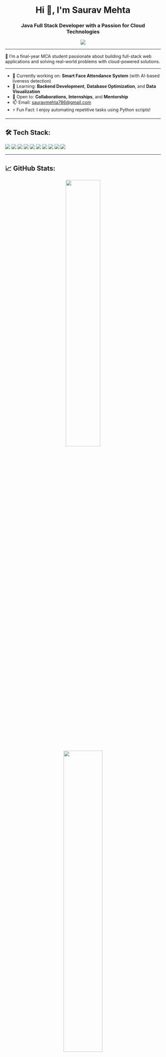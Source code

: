 <h1 align="center">Hi 👋, I'm Saurav Mehta</h1>
<h3 align="center">Java Full Stack Developer with a Passion for Cloud Technologies</h3>

<p align="center">
  <img src="https://readme-typing-svg.demolab.com/?lines=Passionate+Developer;Core+Java;SQL+%7C+MongoDB;HTML+%7C+CSS+%7CJavaScript+%7CBootstrap;React+%7C+SpringBoot;Cloud+%7C+AWS;Always+Learning&center=true&width=380&height=45">
</p>

---

👋 I’m a final-year MCA student passionate about building full-stack web applications and solving real-world problems with cloud-powered solutions.

---

- 🔭 Currently working on: **Smart Face Attendance System** (with AI-based liveness detection)  
- 🌱 Learning: **Backend Development**, **Database Optimization**, and **Data Visualization**  
- 👯 Open to: **Collaborations**, **Internships**, and **Mentorship**  
- 📫 Email: [sauravmehta786@gmail.com](mailto:sauravmehta786@gmail.com)  
- ⚡ Fun Fact: I enjoy automating repetitive tasks using Python scripts!

---

## 🛠️ Tech Stack:
<p align="left">
  <img src="https://img.shields.io/badge/Java-ED8B00?style=for-the-badge&logo=java&logoColor=white"/>
  <img src="https://img.shields.io/badge/Python-3670A0?style=for-the-badge&logo=python&logoColor=white"/>
  <img src="https://img.shields.io/badge/JavaScript-323330?style=for-the-badge&logo=javascript&logoColor=F7DF1E"/>
  <img src="https://img.shields.io/badge/React-20232A?style=for-the-badge&logo=react&logoColor=61DAFB"/>
  <img src="https://img.shields.io/badge/AWS-232F3E?style=for-the-badge&logo=amazon-aws&logoColor=white"/>
  <img src="https://img.shields.io/badge/SpringBoot-6DB33F?style=for-the-badge&logo=springboot&logoColor=white"/>
  <img src="https://img.shields.io/badge/MongoDB-4EA94B?style=for-the-badge&logo=mongodb&logoColor=white"/>
  <img src="https://img.shields.io/badge/SQL-4479A1?style=for-the-badge&logo=postgresql&logoColor=white"/>
  <img src="https://img.shields.io/badge/Linux-FCC624?style=for-the-badge&logo=linux&logoColor=black"/>
  <img src="https://img.shields.io/badge/GitHub-181717?style=for-the-badge&logo=github&logoColor=white"/>
</p>

---

## 📈 GitHub Stats:

<p align="center">
  <img src="https://github-readme-stats.vercel.app/api?username=sauravmehta26&show_icons=true&theme=tokyonight" width="47%"/>
</p>

<p align="center">
  <img src="https://github-readme-stats.vercel.app/api/top-langs/?username=sauravmehta26&layout=compact&theme=tokyonight" width="50%"/>
</p>

---

## 🏆 GitHub Trophies:

<p align="center">
  <img src="https://github-profile-trophy.vercel.app/?username=sauravmehta26&theme=tokyonight&no-frame=true&row=2&column=3" />
</p>

---

### 🚀 Achievements:

- ⭐ **700+ GitHub contributions** in the last year  
- 🔁 Consistently active in real-world coding, open source, and project development  

---

## 🧩 LeetCode Achievements:

- **Total Submissions**: 377+  
- **Problems Solved**: 160+  
- **Languages Used**: Java, C++, Python  

**Skills by Category**:
- 🔷 Advanced: Dynamic Programming (22), Hash Table (42), Shortest Path (5)  
- 🔶 Intermediate: Math (22), Greedy (15)  
- 🔸 Fundamental: Array (93), String (41), Two Pointers (28)  

**Stats**:
- 📊 Contest Rating: **1,591**  
- 🌍 Global Rank: **160,138 / 674,546**  
- 🧠 Contests Attended: **33**

### 🏅 LeetCode Badges (Past Year):

<p align="left">
  <img src="https://assets.leetcode.com/static_assets/marketing/2024-50-lg.png" alt="50 Days Badge 2024" width="80"/>
  <img src="https://assets.leetcode.com/static_assets/marketing/2024-100-lg.png" alt="100 Days Badge 2024" width="80"/>
  <img src="https://leetcode.com/static/images/badges/dcc-2024-8.png" alt="Aug Badge" width="80"/>
  <img src="https://leetcode.com/static/images/badges/dcc-2024-9.png" alt="Sep Badge" width="80"/>
  <img src="https://leetcode.com/static/images/badges/dcc-2024-10.png" alt="Oct Badge" width="80"/>
</p>

### 📊 LeetCode Submissions (Past Year):

<p align="center">
  <img src="https://leetcard.jacoblin.cool/sauravkmehta24?theme=dark&font=Space%20Grotesk" alt="Saurav Mehta LeetCode Stats" />
</p>

---

## 📫 Let's Connect:

<p align="left">
  <a href="https://www.linkedin.com/in/saurav-mehta-ldin" target="blank">
    <img align="center" src="https://img.shields.io/badge/-LinkedIn-0077B5?style=for-the-badge&logo=linkedin&logoColor=white" alt="linkedin" />
  </a>
  <a href="mailto:sauravmehta786@gmail.com" target="blank">
    <img align="center" src="https://img.shields.io/badge/-Gmail-D14836?style=for-the-badge&logo=gmail&logoColor=white" alt="gmail" />
  </a>
  <a href="https://leetcode.com/u/sauravkmehta24/" target="blank">
    <img align="center" src="https://img.shields.io/badge/-LeetCode-FFA116?style=for-the-badge&logo=LeetCode&logoColor=black" alt="leetcode" />
  </a>
</p>

---

> 🚀 *"Code, Build, Solve, Repeat."*
